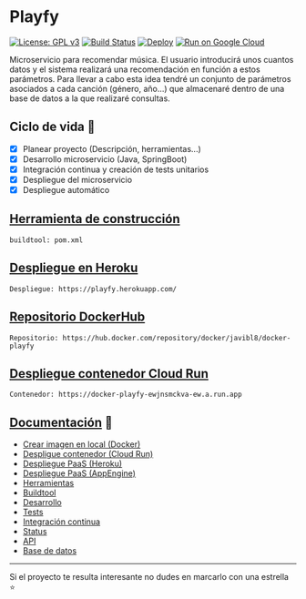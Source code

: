 # Playfy
[![License: GPL v3](https://img.shields.io/badge/License-GPL%20v3-blue.svg)](https://www.gnu.org/licenses/gpl-3.0)
[![Build Status](https://travis-ci.org/JaviBL8/Playfy.svg?branch=master)](https://travis-ci.org/JaviBL8/Playfy)
[![Deploy](https://www.herokucdn.com/deploy/button.svg)](https://playfy.herokuapp.com/)
[![Run on Google Cloud](https://deploy.cloud.run/button.svg)](https://docker-playfy-ewjnsmckva-ew.a.run.app/)

Microservicio para recomendar música. El usuario introducirá unos cuantos datos y el sistema realizará una recomendación en función a estos parámetros. Para llevar a cabo esta idea tendré un conjunto de parámetros asociados a cada canción (género, año...) que almacenaré dentro de una base de datos a la que realizaré consultas.

## Ciclo de vida :rocket:

- [x] Planear proyecto (Descripción, herramientas...)
- [x] Desarrollo microservicio (Java, SpringBoot)
- [x] Integración continua y creación de tests unitarios
- [x] Despliegue del microservicio
- [x] Despliegue automático

## [Herramienta de construcción](docs/buildtool.md)

    buildtool: pom.xml

## [Despliegue en Heroku](docs/despliegue.md)

    Despliegue: https://playfy.herokuapp.com/

## [Repositorio DockerHub](docs/dockerhub.md)

    Repositorio: https://hub.docker.com/repository/docker/javibl8/docker-playfy

## [Despliegue contenedor Cloud Run](docs/despliegue_run.md)

    Contenedor: https://docker-playfy-ewjnsmckva-ew.a.run.app

## [Documentación](/docs) :notebook:

- [Crear imagen en local (Docker)](docs/crear_imagen.md)
- [Despligue contenedor (Cloud Run)](docs/despliegue_run.md)
- [Despliegue PaaS (Heroku)](docs/despliegue.md)
- [Despliegue PaaS (AppEngine)](docs/despliegue_appengine.md)
- [Herramientas](docs/herramientas.md)
- [Buildtool](docs/buildtool.md)
- [Desarrollo](docs/desarrollo.md)
- [Tests](docs/tests.md)
- [Integración continua](docs/ic.md)
- [Status](docs/status.md)
- [API](/docs/api.md)
- [Base de datos](/docs/bd.md)


---
Si el proyecto te resulta interesante no dudes en marcarlo con una estrella :star:
